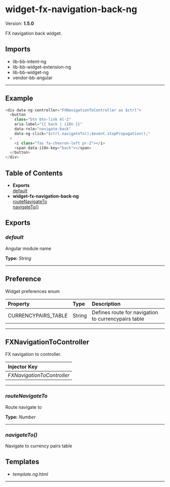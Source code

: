 # widget-fx-navigation-back-ng


Version: **1.5.0**

FX navigation back widget.

## Imports

* lib-bb-intent-ng
* lib-bb-widget-extension-ng
* lib-bb-widget-ng
* vendor-bb-angular

---

## Example

```javascript
<div data-ng-controller="FXNavigationToController as $ctrl">
  <button
    class="btn btn-link ml-2"
    aria-label="{{ back | i18n }}"
    data-role="navigate-back"
    data-ng-click="$ctrl.navigateTo();$event.stopPropagation();"
  >
    <i class="fas fa-chevron-left pr-2"></i>
    <span data-i18n-key="back"></span>
  </button>
</div>
```

## Table of Contents
- **Exports**<br/>    <a href="#default">default</a><br/>
- **widget-fx-navigation-back-ng**<br/>    <a href="#widget-fx-navigation-back-ngrouteNavigateTo">routeNavigateTo</a><br/>    <a href="#widget-fx-navigation-back-ngnavigateTo">navigateTo()</a><br/>

## Exports

### <a name="default"></a>*default*

Angular module name

**Type:** *String*


---

## Preference

Widget preferences enum

| Property | Type | Description |
| :-- | :-- | :-- |
| CURRENCYPAIRS_TABLE | String | Defines route for navigation to currencypairs table |

---

## FXNavigationToController

FX navigation to controller.

| Injector Key |
| :-- |
| *FXNavigationToController* |


---
### <a name="widget-fx-navigation-back-ngrouteNavigateTo"></a>*routeNavigateTo*

Route navigate to

**Type:** *Number*


---

### <a name="widget-fx-navigation-back-ngnavigateTo"></a>*navigateTo()*

Navigate to currency pairs table

## Templates

* *template.ng.html*

---
